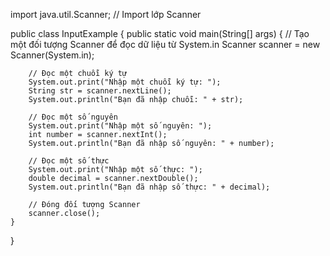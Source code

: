 import java.util.Scanner;  // Import lớp Scanner

public class InputExample {
    public static void main(String[] args) {
        // Tạo một đối tượng Scanner để đọc dữ liệu từ System.in
        Scanner scanner = new Scanner(System.in);

        // Đọc một chuỗi ký tự
        System.out.print("Nhập một chuỗi ký tự: ");
        String str = scanner.nextLine();
        System.out.println("Bạn đã nhập chuỗi: " + str);

        // Đọc một số nguyên
        System.out.print("Nhập một số nguyên: ");
        int number = scanner.nextInt();
        System.out.println("Bạn đã nhập số nguyên: " + number);

        // Đọc một số thực
        System.out.print("Nhập một số thực: ");
        double decimal = scanner.nextDouble();
        System.out.println("Bạn đã nhập số thực: " + decimal);

        // Đóng đối tượng Scanner
        scanner.close();
    }
}

